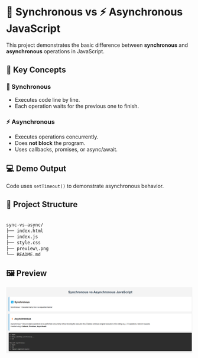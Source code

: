 # 🔄 Synchronous vs ⚡ Asynchronous JavaScript

This project demonstrates the basic difference between **synchronous** and **asynchronous** operations in JavaScript.

## 🧠 Key Concepts

### 🔄 Synchronous
- Executes code line by line.
- Each operation waits for the previous one to finish.

### ⚡ Asynchronous
- Executes operations concurrently.
- Does **not block** the program.
- Uses callbacks, promises, or async/await.

## 💻 Demo Output

Code uses `setTimeout()` to demonstrate asynchronous behavior.

## 📁 Project Structure

```

sync-vs-async/
├── index.html
├── index.js
├── style.css
├── preview\.png
└── README.md

```

## 🖼️ Preview

![Preview](image.png)

